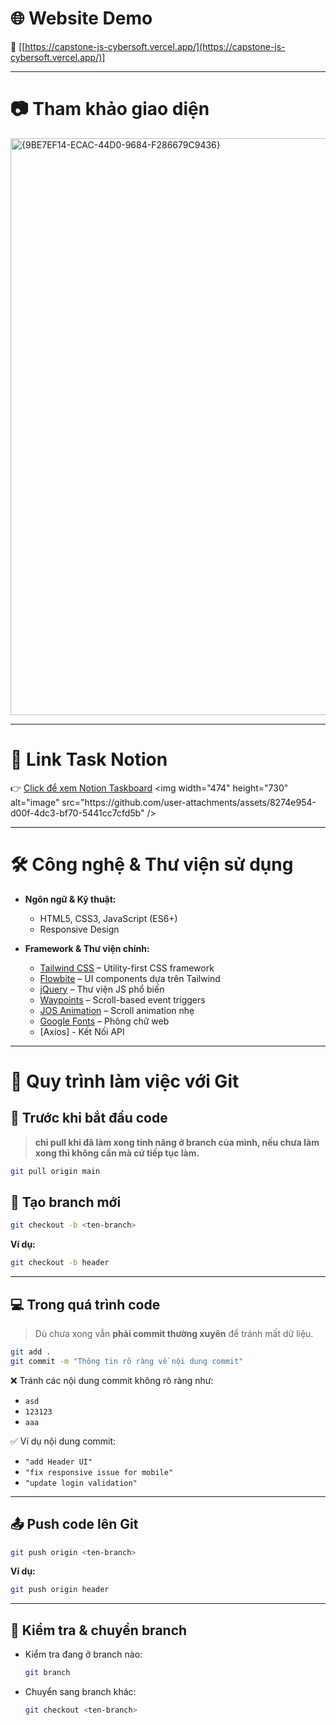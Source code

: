 # 🌐 Website Demo

🔗 [[https://capstone-js-cybersoft.vercel.app/](https://capstone-js-cybersoft.vercel.app/)]

---

# 📷 Tham khảo giao diện
<img width="1854" height="923" alt="{9BE7EF14-ECAC-44D0-9684-F286679C9436}" src="https://github.com/user-attachments/assets/137a1fff-2843-41da-bed6-ca31d57b9db2" />



---

# 📎 Link Task Notion

👉 [Click để xem Notion Taskboard]([https://salty-payment-257.notion.site/2170b462417e80918ac0f262c4ad5b57?v=2170b462417e81aa81d3000c5b50db58](https://equable-hovercraft-bc8.notion.site/24a99b1fa17681519827d33512dc9e99?v=24a99b1fa17681fa9d90000cee2cf233))
<img width="474" height="730" alt="image" src="https://github.com/user-attachments/assets/8274e954-d00f-4dc3-bf70-5441cc7cfd5b" />


---

# 🛠️ Công nghệ & Thư viện sử dụng

- **Ngôn ngữ & Kỹ thuật:**
  - HTML5, CSS3, JavaScript (ES6+)
  - Responsive Design

- **Framework & Thư viện chính:**
  - [Tailwind CSS](https://tailwindcss.com/) – Utility-first CSS framework
  - [Flowbite](https://flowbite.com/) – UI components dựa trên Tailwind
  - [jQuery](https://jquery.com/) – Thư viện JS phổ biến
  - [Waypoints](http://imakewebthings.com/waypoints/) – Scroll-based event triggers
  - [JOS Animation](https://github.com/jos-studio/jos-animation) – Scroll animation nhẹ
  - [Google Fonts](https://fonts.google.com/) – Phông chữ web
  - [Axios] - Kết Nối API
---

# 🚀 Quy trình làm việc với Git

## 📌 Trước khi bắt đầu code

> **chỉ pull khi đã làm xong tính năng ở branch của mình, nếu chưa làm xong thì không cần mà cứ tiếp tục làm.**

```bash
git pull origin main
```

## 🌿 Tạo branch mới

```bash
git checkout -b <ten-branch>
```

**Ví dụ:**  
```bash
git checkout -b header
```

---

## 💻 Trong quá trình code

> Dù chưa xong vẫn **phải commit thường xuyên** để tránh mất dữ liệu.

```bash
git add .
git commit -m "Thông tin rõ ràng về nội dung commit"
```

❌ Tránh các nội dung commit không rõ ràng như:
- `asd`
- `123123`
- `aaa`

✅ Ví dụ nội dung commit:
- `"add Header UI"`
- `"fix responsive issue for mobile"`
- `"update login validation"`

---

## 📤 Push code lên Git

```bash
git push origin <ten-branch>
```

**Ví dụ:**
```bash
git push origin header
```

---

## 🔁 Kiểm tra & chuyển branch

- Kiểm tra đang ở branch nào:
  ```bash
  git branch
  ```
- Chuyển sang branch khác:
  ```bash
  git checkout <ten-branch>
  ```
